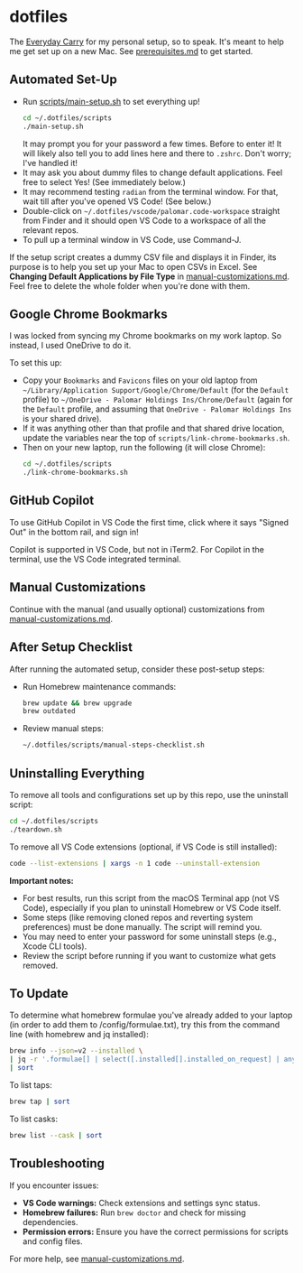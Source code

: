 # dotfiles

The [Everyday Carry][edc] for my personal setup, so to speak.
It's meant to help me get set up on a new Mac.
See [prerequisites.md](prerequisites.md) to get started.

## Automated Set-Up

- Run [scripts/main-setup.sh](scripts/main-setup.sh) to set everything up!
  ```sh
  cd ~/.dotfiles/scripts
  ./main-setup.sh
  ```
  It may prompt you for your password a few times.
  Before to enter it!
  It will likely also tell you to add lines here and there to `.zshrc`.
  Don't worry; I've handled it!
- It may ask you about dummy files to change default applications.
  Feel free to select Yes! (See immediately below.)
- It may recommend testing `radian` from the terminal window.
  For that, wait till after you've opened VS Code! (See below.)
- Double-click on `~/.dotfiles/vscode/palomar.code-workspace`
  straight from Finder and it should open VS Code to a workspace
  of all the relevant repos.
- To pull up a terminal window in VS Code, use Command-J.

If the setup script creates a dummy CSV file and displays it in Finder,
its purpose is to help you set up your Mac to open CSVs in Excel.
See **Changing Default Applications by File Type**
in [manual-customizations.md](manual-customizations.md).
Feel free to delete the whole folder when you're done with them.

## Google Chrome Bookmarks

I was locked from syncing my Chrome bookmarks on my work laptop.
So instead, I used OneDrive to do it.

To set this up:

- Copy your `Bookmarks` and `Favicons` files on your old laptop
  from `~/Library/Application Support/Google/Chrome/Default` (for the `Default` profile)
  to `~/OneDrive - Palomar Holdings Ins/Chrome/Default`
  (again for the `Default` profile, and assuming that `OneDrive - Palomar Holdings Ins` is your shared drive).
- If it was anything other than that profile and that shared drive location,
  update the variables near the top of `scripts/link-chrome-bookmarks.sh`.
- Then on your new laptop, run the following (it will close Chrome):
  ```sh
  cd ~/.dotfiles/scripts
  ./link-chrome-bookmarks.sh
  ```

## GitHub Copilot

To use GitHub Copilot in VS Code the first time,
click where it says "Signed Out" in the bottom rail, and sign in!

Copilot is supported in VS Code, but not in iTerm2.
For Copilot in the terminal, use the VS Code integrated terminal.

## Manual Customizations

Continue with the manual (and usually optional) customizations
from [manual-customizations.md](manual-customizations.md).

## After Setup Checklist

After running the automated setup, consider these post-setup steps:

- Run Homebrew maintenance commands:
  ```sh
  brew update && brew upgrade
  brew outdated
  ```
- Review manual steps:
  ```sh
  ~/.dotfiles/scripts/manual-steps-checklist.sh
  ```

## Uninstalling Everything

To remove all tools and configurations set up by this repo, use the uninstall script:

```sh
cd ~/.dotfiles/scripts
./teardown.sh
```

To remove all VS Code extensions (optional, if VS Code is still installed):

```sh
code --list-extensions | xargs -n 1 code --uninstall-extension
```

**Important notes:**
- For best results, run this script from the macOS Terminal app (not VS Code), especially if you plan to uninstall Homebrew or VS Code itself.
- Some steps (like removing cloned repos and reverting system preferences) must be done manually. The script will remind you.
- You may need to enter your password for some uninstall steps (e.g., Xcode CLI tools).
- Review the script before running if you want to customize what gets removed.

## To Update

To determine what homebrew formulae you've already added to your laptop
(in order to add them to /config/formulae.txt),
try this from the command line (with homebrew and jq installed):

```sh
brew info --json=v2 --installed \
| jq -r '.formulae[] | select([.installed[].installed_on_request] | any) | .full_name' \
| sort
```

To list taps:

```sh
brew tap | sort
```

To list casks:

```sh
brew list --cask | sort
```

## Troubleshooting

If you encounter issues:
- **VS Code warnings:** Check extensions and settings sync status.
- **Homebrew failures:** Run `brew doctor` and check for missing dependencies.
- **Permission errors:** Ensure you have the correct permissions for scripts and config files.

For more help, see [manual-customizations.md](manual-customizations.md).

[edc]: https://en.wikipedia.org/wiki/Everyday_carry
